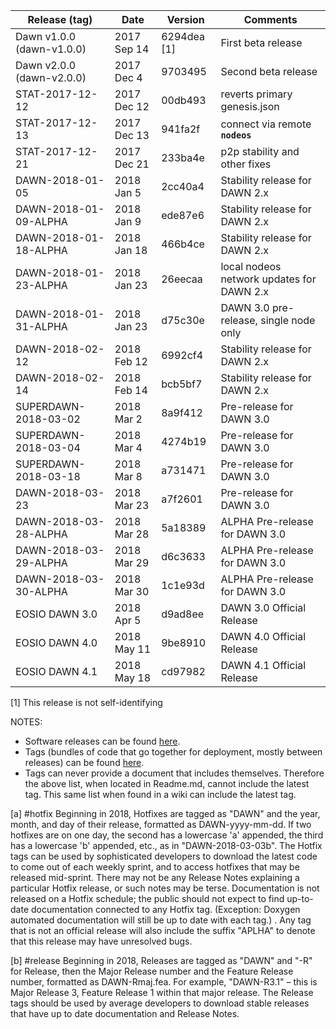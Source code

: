 | Release (tag)                 | Date        | Version     | Comments             |
|-------------------------------|-------------|-------------|----------------------|
| Dawn v1.0.0 (dawn-v1.0.0)     | 2017 Sep 14 | 6294dea [1] | First beta release   |
| Dawn v2.0.0 (dawn-v2.0.0)     | 2017 Dec 4  | 9703495     | Second beta release  |
| STAT-2017-12-12            | 2017 Dec 12 | 00db493  | reverts primary genesis.json|
| STAT-2017-12-13            | 2017 Dec 13 | 941fa2f  | connect via remote **`nodeos`** |
| STAT-2017-12-21            | 2017 Dec 21 | 233ba4e  | p2p stability and other fixes |
| DAWN-2018-01-05            | 2018 Jan 5 | 2cc40a4  | Stability release for DAWN 2.x |
| DAWN-2018-01-09-ALPHA            | 2018 Jan 9 | ede87e6  | Stability release for DAWN 2.x |
| DAWN-2018-01-18-ALPHA            | 2018 Jan 18 | 466b4ce  | Stability release for DAWN 2.x |
| DAWN-2018-01-23-ALPHA            | 2018 Jan 23 | 26eecaa  | local nodeos network updates for DAWN 2.x |
| DAWN-2018-01-31-ALPHA            | 2018 Jan 23 | d75c30e  | DAWN 3.0 pre-release, single node only |
| DAWN-2018-02-12           | 2018 Feb 12 | 6992cf4  | Stability release for DAWN 2.x |
| DAWN-2018-02-14           | 2018 Feb 14 | bcb5bf7  | Stability release for DAWN 2.x |
| SUPERDAWN-2018-03-02           | 2018 Mar 2 | 8a9f412  | Pre-release for DAWN 3.0 |
| SUPERDAWN-2018-03-04           | 2018 Mar 4 | 4274b19  | Pre-release for DAWN 3.0 |
| SUPERDAWN-2018-03-18           | 2018 Mar 8 | a731471  | Pre-release for DAWN 3.0 |
| DAWN-2018-03-23           | 2018 Mar 23 | a7f2601  | Pre-release for DAWN 3.0 |
| DAWN-2018-03-28-ALPHA           | 2018 Mar 28 | 5a18389  | ALPHA Pre-release for DAWN 3.0 |
| DAWN-2018-03-29-ALPHA           | 2018 Mar 29 | d6c3633  | ALPHA Pre-release for DAWN 3.0 |
| DAWN-2018-03-30-ALPHA           | 2018 Mar 30 | 1c1e93d  | ALPHA Pre-release for DAWN 3.0 |
| EOSIO DAWN 3.0           | 2018 Apr 5 | d9ad8ee  | DAWN 3.0 Official Release |
| EOSIO DAWN 4.0           | 2018 May 11 | 9be8910  | DAWN 4.0 Official Release |
| EOSIO DAWN 4.1           | 2018 May 18 | cd97982  | DAWN 4.1 Official Release |

[1] This release is not self-identifying

NOTES: 
* Software releases can be found [here](https://github.com/EOSIO/eos/releases "EOSIO Releases").
* Tags (bundles of code that go together for deployment, mostly between releases) can be found [here](https://github.com/EOSIO/eos/tags "EOSIO Software Tags").
* Tags can never provide a document that includes themselves. Therefore the above list, when located in Readme.md, cannot include the latest tag. This same list when found in a wiki can include the latest tag.

[a] #hotfix Beginning in 2018, Hotfixes are tagged as "DAWN" and the year, month, and day of their release, formatted as DAWN-yyyy-mm-dd. If two hotfixes are on one day, the second has a lowercase 'a' appended, the third has a lowercase 'b' appended, etc., as in "DAWN-2018-03-03b". The Hotfix tags can be used by sophisticated developers to download the latest code to come out of each weekly sprint, and to access hotfixes that may be released mid-sprint. There may not be any Release Notes explaining a particular Hotfix release, or such notes may be terse. Documentation is not released on a Hotfix schedule; the public should not expect to find up-to-date documentation connected to any Hotfix tag. (Exception: Doxygen automated documentation will still be up to date with each tag.) . Any tag that is not an official release will also include the suffix "APLHA" to denote that this release may have unresolved bugs.

[b] #release Beginning in 2018, Releases are tagged as "DAWN" and "-R" for Release, then the Major Release number and the Feature Release number, formatted as DAWN-Rmaj.fea. For example, "DAWN-R3.1" – this is Major Release 3, Feature Release 1 within that major release. The Release tags should be used by average developers to download stable releases that have up to date documentation and Release Notes.
